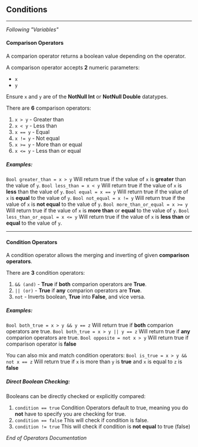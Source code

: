 ## Conditions

---

_Following "Variables"_

#### Comparison Operators

A comparion operator returns a boolean value depending on the operator.

A comparison operator accepts **2** numeric parameters:

- `x`
- `y`

Ensure `x` and `y` are of the **NotNull Int** or **NotNull Double** datatypes.

There are **6** comparison operators:

1. `x > y` - Greater than
2. `x < y` - Less than
3. `x == y` - Equal
4. `x != y` - Not equal
5. `x >= y` - More than or equal
6. `x <= y` - Less than or equal

##### Examples:

`Bool greater_than = x > y`
Will return true if the value of `x` is **greater** than the value of `y`.
`Bool less_than = x < y`
Will return true if the value of `x` is **less** than the value of `y`.
`Bool equal = x == y`
Will return true if the value of `x` is **equal** to the value of `y`.
`Bool not_equal = x != y`
Will return true if the value of `x` is **not equal** to the value of `y`.
`Bool more_than_or_equal = x >= y`
Will return true if the value of `x` is **more than** or **equal** to the value of `y`.
`Bool less_than_or_equal = x <= y`
Will return true if the value of `x` is **less than** or **equal** to the value of `y`.

---

#### Condition Operators

A condition operator allows the merging and inverting of given **comparison operators**.

There are **3** condition operators:

1. `&& (and)` - **True** if **both** comparion operators are **True**.
2. `|| (or)` - **True** if **any** comparion operators are **True**.
3. `not` - Inverts boolean, **True** into **False**, and vice versa.

##### Examples:

`Bool both_true = x > y && y == z`
Will return true if **both** comparion operators are true.
`Bool both_true = x > y || y == z`
Will return true if **any** comparion operators are true.
`Bool opposite = not x > y`
Will return true if comparison operator is **false**

You can also mix and match condition operators:
`Bool is_true = x > y && not x == z`
Will return true if `x` is more than `y` is **true** and `x` is equal to `z` is **false**

##### Direct Boolean Checking:

Booleans can be directly checked or explicitly compared:

1. `condition == true`
   Condition Operators default to true, meaning you do **not** have to specify you are checking for true.
2. `condition == false`
   This will check if condition is false.
3. `condition != true`
   This will check if condition is **not equal** to true (false)

_End of Operators Documentation_
